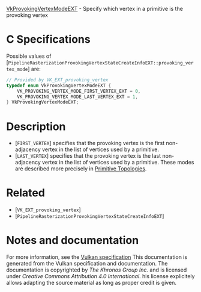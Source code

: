 [VkProvokingVertexModeEXT](https://www.khronos.org/registry/vulkan/specs/1.3-extensions/man/html/VkProvokingVertexModeEXT.html) - Specify which vertex in a primitive is the provoking vertex

# C Specifications
Possible values of
[`PipelineRasterizationProvokingVertexStateCreateInfoEXT::provoking_vertex_mode`]
are:
```c
// Provided by VK_EXT_provoking_vertex
typedef enum VkProvokingVertexModeEXT {
    VK_PROVOKING_VERTEX_MODE_FIRST_VERTEX_EXT = 0,
    VK_PROVOKING_VERTEX_MODE_LAST_VERTEX_EXT = 1,
} VkProvokingVertexModeEXT;
```

# Description
- [`FIRST_VERTEX`] specifies that the provoking vertex is the first non-adjacency vertex in the list of vertices used by a primitive.
- [`LAST_VERTEX`] specifies that the provoking vertex is the last non-adjacency vertex in the list of vertices used by a primitive.
These modes are described more precisely in
[Primitive Topologies](https://www.khronos.org/registry/vulkan/specs/1.3-extensions/html/vkspec.html#drawing-primitive-topologies).

# Related
- [`VK_EXT_provoking_vertex`]
- [`PipelineRasterizationProvokingVertexStateCreateInfoEXT`]

# Notes and documentation
For more information, see the [Vulkan specification](https://www.khronos.org/registry/vulkan/specs/1.3-extensions/html/vkspec.html)
This documentation is generated from the Vulkan specification and documentation.
The documentation is copyrighted by *The Khronos Group Inc.* and is licensed under *Creative Commons Attribution 4.0 International*.
his license explicitely allows adapting the source material as long as proper credit is given.
        